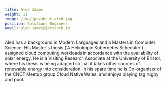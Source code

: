 ```yaml
---
title: Aled James
weight: 11
image: /img/jpg/about-aled.jpg
position: Solutions Engineer
email: aled.james@jetstack.io
---
```


Aled has a background in Modern Languages and a Masters in Computer Science. His Master's thesis ('A Heliotropic Kubernetes Scheduler') assigned cloud computing workloads in accordance with the availability of solar energy. He is a Visiting Research Associate at the University of Bristol, where his thesis is being adapted so that it takes other sources of renewable energy into consideration. In his spare time he is Co-organiser of the CNCF Meetup group Cloud Native Wales, and enjoys playing tag rugby and pool.
